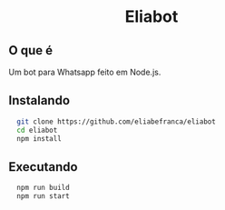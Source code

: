 <h1 align="center">Eliabot</h1>

## O que é

Um bot para Whatsapp feito em Node.js.
## Instalando

```bash
  git clone https://github.com/eliabefranca/eliabot
  cd eliabot
  npm install
```
## Executando

```bash
  npm run build
  npm run start
```